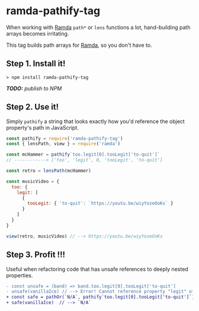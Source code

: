 ramda-pathify-tag
=================

When working with [Ramda](http://ramdajs.com/) `path*` or `lens` functions a lot, hand-building path arrays becomes irritating.

This tag builds path arrays for [Ramda](http://ramdajs.com/), so you don't have to.


Step 1. Install it!
-------------------
```
> npm install ramda-pathify-tag
```
_**TODO:** publish to NPM_


Step 2. Use it!
---------------
Simply `pathify` a string that looks exactly how you'd reference the object property's path in JavaScript.

```javascript
const pathify = require('ramda-pathify-tag')
const { lensPath, view } = require('ramda')

const mcHammer = pathify`too.legit[0].tooLegit['to-quit']`
// ------------> ['too', 'legit', 0, 'tooLegit', 'to-quit']

const retro = lensPath(mcHammer)

const musicVideo = {
  too: {
    legit: [
      {
        tooLegit: { 'to-quit': `https://youtu.be/wiyYozeOoKs` }
      }
    ]
  }
}

view(retro, musicVideo) // --> https://youtu.be/wiyYozeOoKs
```


Step 3. Profit !!!
------------------

Useful when refactoring code that has unsafe references to deeply nested properties.

```diff
- const unsafe = (band) => band.too.legit[0].tooLegit['to-quit']
- unsafe(vanillaIce) // --> Error! Cannot reference property "legit" of undefined.
+ const safe = pathOr(`N/A`, pathify`too.legit[0].tooLegit['to-quit']`)
+ safe(vanillaIce)  // --> `N/A`
```
